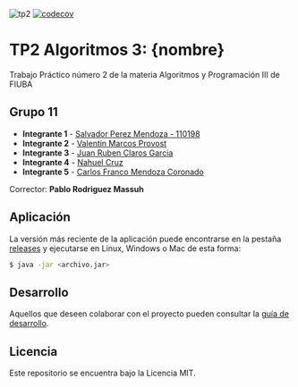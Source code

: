 ![tp2](https://github.com/Fm900/Gwent_TP2_Paradigma/actions/workflows/build.yml/badge.svg) [![codecov](https://codecov.io/gh/Fm900/Gwent_TP2_Paradigma/branch/master/graph/badge.svg)](https://codecov.io/gh/fiuba/algo3_proyecto_base_tp2)

# TP2 Algoritmos 3: {nombre} 

Trabajo Práctico número 2 de la materia Algoritmos y Programación III de FIUBA

## Grupo 11

* **Integrante 1** - [Salvador Perez Mendoza - 110198](https://github.com/salvaPerezMendoza)
* **Integrante 2** - [Valentin Marcos Provost](https://github.com/ValentinProvostFIUBA)
* **Integrante 3** - [Juan Ruben Claros Garcia](https://github.com/JuanClaros15)
* **Integrante 4** - [Nahuel Cruz](https://github.com/cruznahuel)
* **Integrante 5** - [Carlos Franco Mendoza Coronado](https://github.com/Fm900)

Corrector: **Pablo Rodriguez Massuh**

## Aplicación

La versión más reciente de la aplicación puede encontrarse en la pestaña [releases](https://github.com/Fm900/Gwent_TP2_Paradigma/releases/latest) y ejecutarse en Linux, Windows o Mac de esta forma:

```bash
$ java -jar <archivo.jar>
```

## Desarrollo

Aquellos que deseen colaborar con el proyecto pueden consultar la [guía de desarrollo](./docs/Desarrollo.md).

## Licencia

Este repositorio se encuentra bajo la Licencia MIT.
